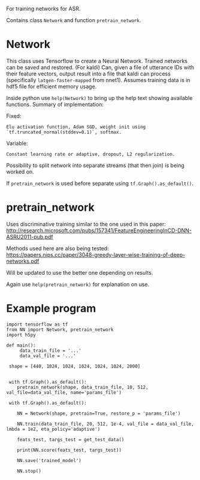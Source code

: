 For training networks for ASR.

Contains class `Network` and function `pretrain_network`.

# Network

This class uses Tensorflow to create a Neural Network. Trained networks can be saved and restored.
(For kaldi) Can, given a file of utterance IDs with their feature vectors, output result into a file that kaldi can
	process (specifically `latgen-faster-mapped` from nnet1). Assumes training data is in hdf5 file for efficient memory usage.

Inside python use `help(Network)` to bring up the help text showing available functions. Summary of implementation:

Fixed:

	Elu activation function, Adam SGD, weight init using `tf.truncated_normal(stddev=0.1)`, softmax.

Variable:

	Constant learning rate or adaptive, dropout, L2 regularization.

Possibility to split network into separate streams (that then join) is being worked on.

If `pretrain_network` is used before separate using `tf.Graph().as_default()`.

# pretrain_network

Uses discriminative training similar to the one used in this paper: http://research.microsoft.com/pubs/157341/FeatureEngineeringInCD-DNN-ASRU2011-pub.pdf

Methods used here are also being tested: https://papers.nips.cc/paper/3048-greedy-layer-wise-training-of-deep-networks.pdf

Will be updated to use the better one depending on results.

Again use `help(pretrain_network)` for explanation on use.

# Example program
	
    import tensorflow as tf
    from NN import Network, pretrain_network
    import h5py

    def main():
         data_train_file = '...'
         data_val_file = '...'

	 shape = [440, 1024, 1024, 1024, 1024, 1024, 2000]
	 
	 
	 with tf.Graph().as_default():
	 	pretrain_network(shape, data_train_file, 10, 512, val_file=data_val_file, name='params_file')
	 	
	 with tf.Graph().as_default():	
	 	
	 	NN = Network(shape, pretrain=True, restore_p = 'params_file')
	 	
	 	NN.train(data_train_file, 20, 512, 1e-4, val_file = data_val_file, lmbda = 1e2, eta_policy='adaptive')
	 	
	 	feats_test, targs_test = get_test_data()
	 	
	 	print(NN.score(feats_test, targs_test))
	 	
	 	NN.save('trained_model')
	 	
	 	NN.stop()
